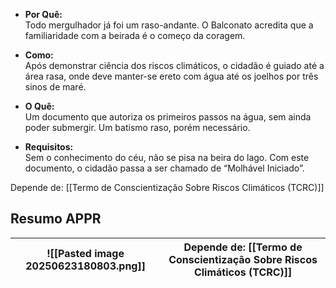 - **Por Quê:**  
    Todo mergulhador já foi um raso-andante. O Balconato acredita que a familiaridade com a beirada é o começo da coragem.
    
- **Como:**  
    Após demonstrar ciência dos riscos climáticos, o cidadão é guiado até a área rasa, onde deve manter-se ereto com água até os joelhos por três sinos de maré.
    
- **O Quê:**  
    Um documento que autoriza os primeiros passos na água, sem ainda poder submergir. Um batismo raso, porém necessário.
    
- **Requisitos:**  
    Sem o conhecimento do céu, não se pisa na beira do lago. Com este documento, o cidadão passa a ser chamado de “Molhável Iniciado”.

Depende de: [[Termo de Conscientização Sobre Riscos Climáticos (TCRC)]]


## Resumo APPR

| ![[Pasted image 20250623180803.png]] | Depende de: [[Termo de Conscientização Sobre Riscos Climáticos (TCRC)]]<br> |
| ------------------------------------ | --------------------------------------------------------------------------- |

  